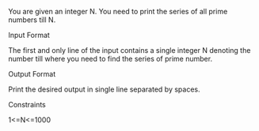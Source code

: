 You are given an integer N. You need to print the series of all prime numbers till N.

Input Format

The first and only line of the input contains a single integer N denoting the number till where you need to find the series of prime number.

Output Format

Print the desired output in single line separated by spaces.

Constraints

1<=N<=1000
